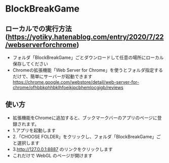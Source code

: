 # BlockBreakGame
## ローカルでの実行方法(https://yotiky.hatenablog.com/entry/2020/7/22/webserverforchrome)
- フォルダ「BlockBreakGame」ごとダウンロードして任意の場所にローカル保存してください
- Chromeの拡張機能「Web Server for Chrome」を使うとフォルダ指定するだけで、簡単にサーバーが起動できます
https://chrome.google.com/webstore/detail/web-server-for-chrome/ofhbbkphhbklhfoeikjpcbhemlocgigb/reviews

## 使い方
- 拡張機能をChromeに追加すると、ブックマークバーのアプリのページに登録されます。
 - 1.アプリを起動します
 - 2.「CHOOSE FOLDER」をクリックし、フォルダ「BlockBreakGame」ごと選択します
 - 3.http://127.0.0.1:8887 のリンクをクリックします
- これだけで WebGL のページが開けます
